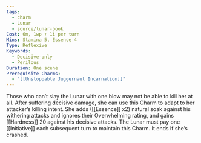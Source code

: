 ```yaml
---
tags:
  - charm
  - Lunar
  - source/lunar-book
Cost: 6m, 1wp + 1i per turn
Mins: Stamina 5, Essence 4
Type: Reflexive
Keywords:
  - Decisive-only
  - Perilous
Duration: One scene
Prerequisite Charms:
  - "[[Unstoppable Juggernaut Incarnation]]"
---
```

Those who can’t slay the Lunar with one blow may not be able to kill her at all. After suffering decisive damage, she can use this Charm to adapt to her attacker’s killing intent. She adds ([[Essence]] x2) natural soak against his withering attacks and ignores their Overwhelming rating, and gains [[Hardness]] 20 against his decisive attacks. The Lunar must pay one [[Initiative]] each subsequent turn to maintain this Charm. It ends if she’s crashed.